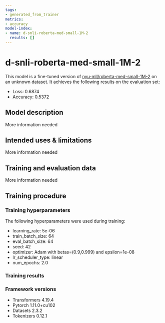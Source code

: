 ```yaml
---
tags:
- generated_from_trainer
metrics:
- accuracy
model-index:
- name: d-snli-roberta-med-small-1M-2
  results: []
---
```


<!-- This model card has been generated automatically according to the information the Trainer had access to. You
should probably proofread and complete it, then remove this comment. -->

# d-snli-roberta-med-small-1M-2

This model is a fine-tuned version of [nyu-mll/roberta-med-small-1M-2](https://huggingface.co/nyu-mll/roberta-med-small-1M-2) on an unknown dataset.
It achieves the following results on the evaluation set:
- Loss: 0.6874
- Accuracy: 0.5372

## Model description

More information needed

## Intended uses & limitations

More information needed

## Training and evaluation data

More information needed

## Training procedure

### Training hyperparameters

The following hyperparameters were used during training:
- learning_rate: 5e-06
- train_batch_size: 64
- eval_batch_size: 64
- seed: 42
- optimizer: Adam with betas=(0.9,0.999) and epsilon=1e-08
- lr_scheduler_type: linear
- num_epochs: 2.0

### Training results



### Framework versions

- Transformers 4.19.4
- Pytorch 1.11.0+cu102
- Datasets 2.3.2
- Tokenizers 0.12.1
